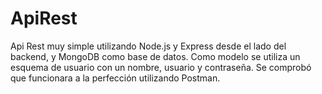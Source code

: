 # ApiRest
Api Rest muy simple utilizando Node.js y Express desde el lado del backend, y MongoDB como base de datos.
Como modelo se utiliza un esquema de usuario con un nombre, usuario y contraseña. Se comprobó que funcionara
a la perfección utilizando Postman. 
